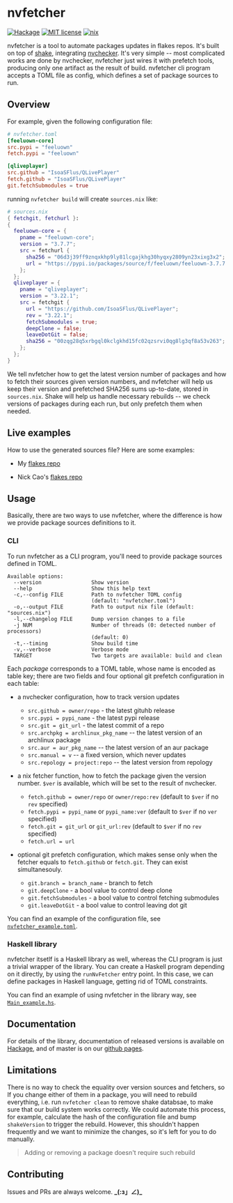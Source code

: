 # nvfetcher

[![Hackage](https://img.shields.io/hackage/v/nvfetcher.svg?logo=haskell)](https://hackage.haskell.org/package/nvfetcher)
[![MIT license](https://img.shields.io/badge/license-MIT-blue.svg)](LICENSE)
[![nix](https://github.com/berberman/nvfetcher/actions/workflows/nix.yml/badge.svg)](https://github.com/berberman/nvfetcher/actions/workflows/nix.yml)

nvfetcher is a tool to automate packages updates in flakes repos. It's built on top of [shake](https://www.shakebuild.com/),
integrating [nvchecker](https://github.com/lilydjwg/nvchecker).
It's very simple -- most complicated works are done by nvchecker, nvfetcher just wires it with prefetch tools,
producing only one artifact as the result of build.
nvfetcher cli program accepts a TOML file as config, which defines a set of package sources to run.

## Overview

For example, given the following configuration file:

```toml
# nvfetcher.toml
[feeluown-core]
src.pypi = "feeluown"
fetch.pypi = "feeluown"

[qliveplayer]
src.github = "IsoaSFlus/QLivePlayer"
fetch.github = "IsoaSFlus/QLivePlayer"
git.fetchSubmodules = true
```

running `nvfetcher build` will create `sources.nix` like:

```nix
# sources.nix
{ fetchgit, fetchurl }:
{
  feeluown-core = {
    pname = "feeluown-core";
    version = "3.7.7";
    src = fetchurl {
      sha256 = "06d3j39ff9znqxkhp9ly81lcgajkhg30hyqxy2809yn23xixg3x2";
      url = "https://pypi.io/packages/source/f/feeluown/feeluown-3.7.7.tar.gz";
    };
  };
  qliveplayer = {
    pname = "qliveplayer";
    version = "3.22.1";
    src = fetchgit {
      url = "https://github.com/IsoaSFlus/QLivePlayer";
      rev = "3.22.1";
      fetchSubmodules = true;
      deepClone = false;
      leaveDotGit = false;
      sha256 = "00zqg28q5xrbgql0kclgkhd15fc02qzsrvi0qg8lg3qf8a53v263";
    };
  };
}
```

We tell nvfetcher how to get the latest version number of packages and how to fetch their sources given version numbers,
and nvfetcher will help us keep their version and prefetched SHA256 sums up-to-date, stored in `sources.nix`.
Shake will help us handle necessary rebuilds -- we check versions of packages during each run, but only prefetch them when needed.

## Live examples

How to use the generated sources file? Here are some examples:

* My [flakes repo](https://github.com/berberman/flakes)

* Nick Cao's [flakes repo](https://gitlab.com/NickCao/flakes/-/tree/master/pkgs)

## Usage

Basically, there are two ways to use nvfetcher, where the difference is how we provide package sources definitions to it.

### CLI

To run nvfetcher as a CLI program, you'll need to provide package sources defined in TOML.

```
Available options:
  --version                Show version
  --help                   Show this help text
  -c,--config FILE         Path to nvfetcher TOML config
                           (default: "nvfetcher.toml")
  -o,--output FILE         Path to output nix file (default: "sources.nix")
  -l,--changelog FILE      Dump version changes to a file
  -j NUM                   Number of threads (0: detected number of processors)
                           (default: 0)
  -t,--timing              Show build time
  -v,--verbose             Verbose mode
  TARGET                   Two targets are available: build and clean
```

Each *package* corresponds to a TOML table, whose name is encoded as table key;
there are two fields and four optional git prefetch configuration in each table:
* a nvchecker configuration, how to track version updates
  * `src.github = owner/repo` - the latest gituhb release
  * `src.pypi = pypi_name` - the latest pypi release
  * `src.git = git_url` - the latest commit of a repo
  * `src.archpkg = archlinux_pkg_name` -- the latest version of an archlinux package
  * `src.aur = aur_pkg_name` -- the latest version of an aur package
  * `src.manual = v` -- a fixed version, which never updates
  * `src.repology = project:repo` -- the latest version from repology
* a nix fetcher function, how to fetch the package given the version number. `$ver` is available, which will be set to the result of nvchecker.
  * `fetch.github = owner/repo` or `owner/repo:rev` (default to `$ver` if no `rev` specified)
  * `fetch.pypi = pypi_name` or `pypi_name:ver` (default to `$ver` if no `ver` specified)
  * `fetch.git = git_url` or `git_url:rev` (default to `$ver` if no `rev` specified)
  * `fetch.url = url`

* optional git prefetch configuration, which makes sense only when the fetcher equals to `fetch.github` or `fetch.git`.
They can exist simultanesouly.
  * `git.branch = branch_name` - branch to fetch
  * `git.deepClone` - a bool value to control deep clone
  * `git.fetchSubmodules` - a bool value to control fetching submodules
  * `git.leaveDotGit` - a bool value to control leaving dot git

You can find an example of the configuration file, see [`nvfetcher_example.toml`](nvfetcher_example.toml).

### Haskell library

nvfetcher itsetlf is a Haskell library as well, whereas the CLI program is just a trivial wrapper of the library.
You can create a Haskell program depending on it directly, by using the `runNvFetcher` entry point.
In this case, we can define packages in Haskell language, getting rid of TOML constraints.

You can find an example of using nvfetcher in the library way, see [`Main_example.hs`](Main_example.hs).

## Documentation

For details of the library, documentation of released versions is available on [Hackage](https://hackage.haskell.org/package/nvfetcher),
and of master is on our [github pages](https://nvfetcher.berberman.space).

## Limitations

There is no way to check the equality over version sources and fetchers, so If you change either of them in a package,
you will need to rebuild everything, i.e. run `nvfetcher clean` to remove shake databsae, to make sure that
our build system works correctly. We could automate this process, for example,
calculate the hash of the configuration file and bump `shakeVersion` to trigger the rebuild.
However, this shouldn't happen frequently and we want to minimize the changes, so it's left for you to do manually.

> Adding or removing a package doesn't require such rebuild

## Contributing

Issues and PRs are always welcome. **\_(:з」∠)\_**
